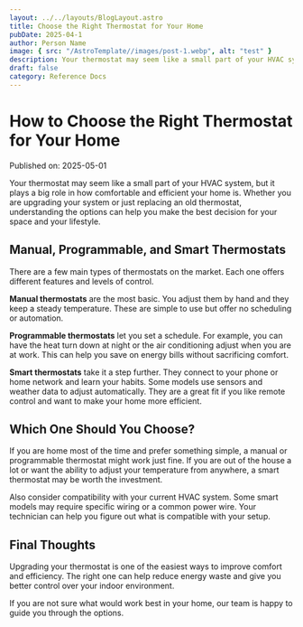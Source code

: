 ```yaml
---
layout: ../../layouts/BlogLayout.astro
title: Choose the Right Thermostat for Your Home
pubDate: 2025-04-1
author: Person Name
image: { src: "/AstroTemplate//images/post-1.webp", alt: "test" }
description: Your thermostat may seem like a small part of your HVAC system, but it plays a big role in how comfortable and efficient your home is.
draft: false
category: Reference Docs
---
```


# How to Choose the Right Thermostat for Your Home

Published on: 2025-05-01

Your thermostat may seem like a small part of your HVAC system, but it plays a big role in how comfortable and efficient your home is. Whether you are upgrading your system or just replacing an old thermostat, understanding the options can help you make the best decision for your space and your lifestyle.

## Manual, Programmable, and Smart Thermostats

There are a few main types of thermostats on the market. Each one offers different features and levels of control.

**Manual thermostats** are the most basic. You adjust them by hand and they keep a steady temperature. These are simple to use but offer no scheduling or automation.

**Programmable thermostats** let you set a schedule. For example, you can have the heat turn down at night or the air conditioning adjust when you are at work. This can help you save on energy bills without sacrificing comfort.

**Smart thermostats** take it a step further. They connect to your phone or home network and learn your habits. Some models use sensors and weather data to adjust automatically. They are a great fit if you like remote control and want to make your home more efficient.

## Which One Should You Choose?

If you are home most of the time and prefer something simple, a manual or programmable thermostat might work just fine. If you are out of the house a lot or want the ability to adjust your temperature from anywhere, a smart thermostat may be worth the investment.

Also consider compatibility with your current HVAC system. Some smart models may require specific wiring or a common power wire. Your technician can help you figure out what is compatible with your setup.

## Final Thoughts

Upgrading your thermostat is one of the easiest ways to improve comfort and efficiency. The right one can help reduce energy waste and give you better control over your indoor environment.

If you are not sure what would work best in your home, our team is happy to guide you through the options.
